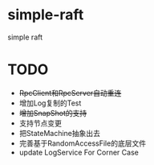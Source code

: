 # simple-raft
simple raft

# TODO
- ~~RpcClient和RpcServer自动重连~~
- 增加Log复制的Test
- ~~增加SnapShot的支持~~
- 支持节点变更
- 把StateMachine抽象出去
- 完善基于RandomAccessFile的底层文件
- update LogService For Corner Case